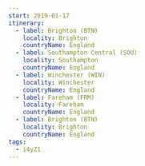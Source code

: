 ```yaml
---
start: 2019-01-17
itinerary:
  - label: Brighton (BTN)
    locality: Brighton
    countryName: England
  - label: Southampton Central (SOU)
    locality: Southampton
    countryName: England
  - label: Winchester (WIN)
    locality: Winchester
    countryName: England
  - label: Fareham (FRM)
    locality: Fareham
    countryName: England
  - label: Brighton (BTN)
    locality: Brighton
    countryName: England
tags:
  - i4yZ1
---
```

